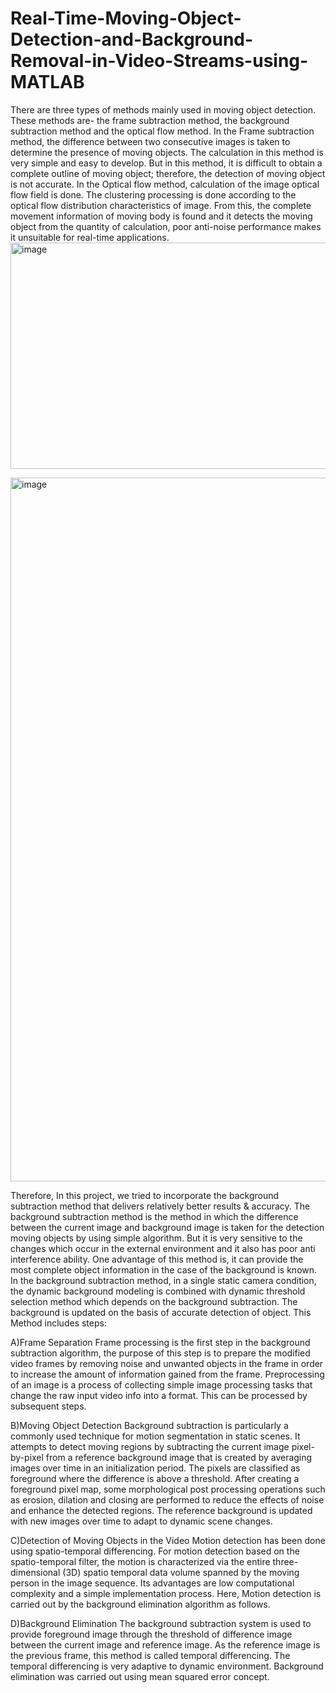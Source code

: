 # Real-Time-Moving-Object-Detection-and-Background-Removal-in-Video-Streams-using-MATLAB
There are three types of methods mainly used in moving object detection. These methods are- the 
frame subtraction method, the background subtraction method and the optical flow method. In the 
Frame subtraction method, the difference between two consecutive images is taken to determine the 
presence of moving objects. The calculation in this method is very simple and easy to develop. But in 
this method, it is difficult to obtain a complete outline of moving object; therefore, the detection of 
moving object is not accurate. In the Optical flow method, calculation of the image optical flow field 
is done. The clustering processing is done according to the optical flow distribution characteristics of 
image. From this, the complete movement information of moving body is found and it detects the 
moving object from the quantity of calculation, poor anti-noise performance makes it unsuitable for 
real-time applications. 
<img width="615" height="362" alt="image" src="https://github.com/user-attachments/assets/0e14a0ae-f500-4163-922a-80f97c1ebc6a" />

<img width="641" height="1126" alt="image" src="https://github.com/user-attachments/assets/ba9ea9b5-dd7d-446e-9853-80ddb86b3638" />

Therefore, In this project, we tried to incorporate the background subtraction method that delivers relatively better results & accuracy.
The background subtraction method is the method in which the difference 
between the current image and background image is taken for the detection moving objects by using 
simple algorithm. But it is very sensitive to the changes which occur in the external environment and 
it also has poor anti interference ability. One advantage of this method is, it can provide the most 
complete object information in the case of the background is known. In the background subtraction 
method, in a single static camera condition, the dynamic background modeling is combined with 
dynamic threshold selection method which depends on the background subtraction. The background 
is updated on the basis of accurate detection of object.
This Method includes steps:

A)Frame Separation
 Frame processing is the first step in the background subtraction algorithm, the purpose of this step is 
to prepare the modified video frames by removing noise and unwanted objects in the frame in order 
to increase the amount of information gained from the frame. Preprocessing of an image is a process 
of collecting simple image processing tasks that change the raw input video info into a format. This 
can be processed by subsequent steps. 

B)Moving Object Detection
Background subtraction is particularly a commonly used technique for motion segmentation in static 
scenes. It attempts to detect moving regions by subtracting the current image pixel-by-pixel from a 
reference background image that is created by averaging images over time in an initialization period. 
The pixels are classified as foreground where the difference is above a threshold. After creating a 
foreground pixel map, some morphological post processing operations such as erosion, dilation and 
closing are performed to reduce the effects of noise and enhance the detected regions. The reference 
background is updated with new images over time to adapt to dynamic scene changes.

C)Detection of Moving Objects in the Video
 Motion detection has been done using spatio-temporal differencing. For motion detection based on 
the spatio-temporal filter, the motion is characterized via the entire three-dimensional (3D) spatio
temporal data volume spanned by the moving person in the image sequence. Its advantages are low 
computational complexity and a simple implementation process. Here, Motion detection is carried 
out by the background elimination algorithm as follows.  

D)Background Elimination
 The background subtraction system is used to provide foreground image through the threshold of 
difference image between the current image and reference image. As the reference image is the 
previous frame, this method is called temporal differencing. The temporal differencing is very 
adaptive to dynamic environment. Background elimination was carried out using mean squared 
error concept. 
